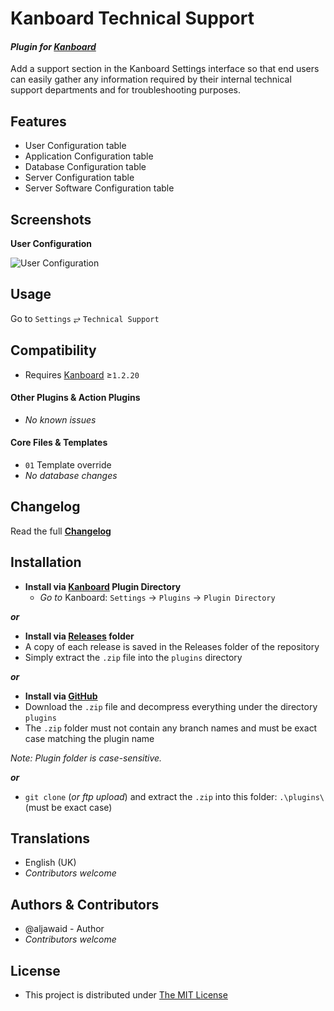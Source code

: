 # Kanboard Technical Support

#### _Plugin for [Kanboard](https://github.com/fguillot/kanboard "Kanboard - Kanban Project Management Software")_

Add a support section in the Kanboard Settings interface so that end users can easily gather any information required by their internal technical support departments and for troubleshooting purposes. 


Features
-------------

- User Configuration table
- Application Configuration table
- Database Configuration table
- Server Configuration table
- Server Software Configuration table


Screenshots
----------

**User Configuration**  

![User Configuration](../master/screenshot-user.png "User Configuration")

Usage
-------------

Go to `Settings` &#10562; `Technical Support` 

Compatibility
-------------

- Requires [Kanboard](https://github.com/fguillot/kanboard "Kanboard - Kanban Project Management Software") ≥`1.2.20`

#### Other Plugins & Action Plugins
- _No known issues_
#### Core Files & Templates
- `01` Template override
- _No database changes_

Changelog
---------

Read the full [**Changelog**](../master/changelog.md "See changes")
 

Installation
------------

- **Install via [Kanboard](https://github.com/fguillot/kanboard "Kanboard - Kanban Project Management Software") Plugin Directory**
  - _Go to_ Kanboard: `Settings` -> `Plugins` -> `Plugin Directory`

**_or_**

- **Install via [Releases](../master/Releases/ "A copy of each release is saved in the folder") folder**
 - A copy of each release is saved in the Releases folder of the repository
 - Simply extract the `.zip` file into the `plugins` directory

**_or_**

- **Install via [GitHub](https://github.com/aljawaid "Find the correct plugin from the list of repositories")**
- Download the `.zip` file and decompress everything under the directory `plugins`
 - The `.zip` folder must not contain any branch names and must be exact case matching the plugin name

_Note: Plugin folder is case-sensitive._

**_or_**
- `git clone` (_or ftp upload_) and extract the `.zip` into this folder: `.\plugins\` (must be exact case)


Translations
------------

- English (UK)
- _Contributors welcome_


Authors & Contributors
----------------------

- @aljawaid - Author
- _Contributors welcome_

License
-------
- This project is distributed under [The MIT License](../master/LICENSE "Read The MIT license")
